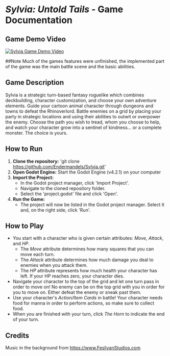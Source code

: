 # *Sylvia: Untold Tails* - Game Documentation
## Game Demo Video
[![Sylvia Game Demo Video](https://img.youtube.com/vi/naX0LrLYVr0/0.jpg)](https://www.youtube.com/watch?v=naX0LrLYVr0)

##Note
Much of the games features were unfinished, the implemented part of the game was the main battle scene and the basic abilities.

## Game Description
Sylvia is a strategic turn-based fantasy roguelike which combines deckbuilding, character customization, and choose your own adventure elements.  Guide your cartoon animal character through dungeons and towns to defeat the Rhinoverlord.  Battle enemies on a grid by placing your party in strategic locations and using their abilities to outwit or overpower the enemy.  Choose the path you wish to tread, whom you choose to help, and watch your character grow into a sentinel of kindness... or a complete monster.  The choice is yours.

## How to Run
1. **Clone the repository:** 'git clone https://github.com/Endermandels/Sylvia.git'
2. **Open Godot Engine:** Start the Godot Engine (v4.2.1) on your computer
3. **Import the Project:** 
    - In the Godot project manager, click 'Import Project'.
    - Navigate to the cloned repository folder.
    - Select the 'project.godot' file and click 'Open'.
4. **Run the Game:**
    - The project will now be listed in the Godot project manager. Select it and, on the right side, click 'Run'.

## How to Play 
- You start with a character who is given certain attributes: *Move*, *Attack*, and *HP*. 
  - The *Move* attribute determines how many squares that you can move each turn. 
  - The *Attack* attribute determines how much damage you deal to enemies when you attack them. 
  - The *HP* attribute represents how much health your character has left. If your HP reaches zero, your character dies. 
- Navigate your character to the top of the grid and let one turn pass in order to move on! No enemy can be on the top grid with you in order for you to move on. Either defeat the enemy or sneak past them.
- Use your character's *Action/Item Cards* in battle! Your character needs food for manna in order to perform actions, so make sure to collect food.
- When you are finished with your turn, click *The Horn* to indicate the end of your turn.

## Credits
Music in the background from https://www.FesliyanStudios.com
